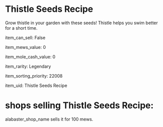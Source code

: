 # Thistle Seeds Recipe

Grow thistle in your garden with these seeds! Thistle helps you swim better for a short time.

item_can_sell: False

item_mews_value: 0

item_mole_cash_value: 0

item_rarity: Legendary

item_sorting_priority: 22008

item_uid: Thistle Seeds Recipe

# shops selling Thistle Seeds Recipe:

alabaster_shop_name sells it for 100 mews.
